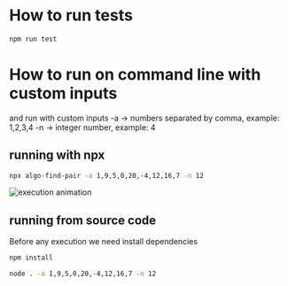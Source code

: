 
# How to run tests
```bash
npm run test
```
 
# How to run on command line with custom inputs

and run with custom inputs
-a <array> -> numbers separated by comma, example: 1,2,3,4
-n <number> -> integer number, example: 4

## running with npx
```bash
npx algo-find-pair -a 1,9,5,0,20,-4,12,16,7 -n 12  
```
![execution animation](https://i.ibb.co/rkFCv5k/algo-find-pair.gif)

## running from source code

Before any execution we need install dependencies
```bash
npm install
```

```bash
node . -a 1,9,5,0,20,-4,12,16,7 -n 12  
```
